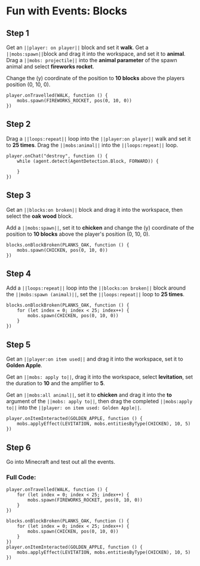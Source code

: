 
# Fun with Events: Blocks

## Step 1
Get an ``||player: on player||`` block and set it **walk**. Get a ``||mobs:spawn||``block and drag it into the workspace, and set it to **animal**. Drag a ``||mobs: projectile||`` into the **animal parameter** of the spawn animal and select **fireworks rocket**.

Change the (y) coordinate of the position to **10 blocks** above the players position (0, 10, 0).

```blocks
player.onTravelled(WALK, function () { 
    mobs.spawn(FIREWORKS_ROCKET, pos(0, 10, 0)) 
}) 
```

## Step 2
Drag a ``||loops:repeat||`` loop into the ``||player:on player||`` walk and set it to **25 times**. Drag the ``||mobs:animal||`` into the ``||loops:repeat||`` loop.

```blocks
player.onChat("destroy", function () {
    while (agent.detect(AgentDetection.Block, FORWARD)) {
    	
    }
})
```

## Step 3
Get an ``||blocks:on broken||`` block and drag it into the workspace, then select the **oak wood** block.

Add a ``||mobs:spawn||``, set it to **chicken** and change the (y) coordinate of the position to **10 blocks** above the player's position (0, 10, 0).

```blocks
blocks.onBlockBroken(PLANKS_OAK, function () { 
    mobs.spawn(CHICKEN, pos(0, 10, 0)) 
}) 
```

## Step 4
Add a ``||loops:repeat||`` loop into the ``||blocks:on broken||`` block around the ``||mobs:spawn (animal)||``, set the ``||loops:repeat||`` loop to **25 times**.

```blocks
blocks.onBlockBroken(PLANKS_OAK, function () { 
    for (let index = 0; index < 25; index++) { 
        mobs.spawn(CHICKEN, pos(0, 10, 0)) 
    } 
}) 
```

## Step 5

Get an ``||player:on item used||`` and drag it into the workspace, set it to **Golden Apple**.

Get an ``||mobs: apply to||``, drag it into the workspace, select **levitation**, set the duration to **10** and the amplifier to **5**.

Get an ``||mobs:all animal||``, set it to **chicken** and drag it into the **to** argument of the ``||mobs: apply to||``, then drag the completed ``||mobs:apply to||`` into the ``||player: on item used: Golden Apple||``.  

```blocks
player.onItemInteracted(GOLDEN_APPLE, function () { 
    mobs.applyEffect(LEVITATION, mobs.entitiesByType(CHICKEN), 10, 5) 
}) 
```
## Step 6
Go into Minecraft and test out all the events.

### Full Code: 

```blocks
player.onTravelled(WALK, function () { 
    for (let index = 0; index < 25; index++) { 
        mobs.spawn(FIREWORKS_ROCKET, pos(0, 10, 0)) 
    } 
}) 
 
blocks.onBlockBroken(PLANKS_OAK, function () { 
    for (let index = 0; index < 25; index++) { 
        mobs.spawn(CHICKEN, pos(0, 10, 0)) 
    } 
}) 
player.onItemInteracted(GOLDEN_APPLE, function () { 
    mobs.applyEffect(LEVITATION, mobs.entitiesByType(CHICKEN), 10, 5) 
}) 
```

